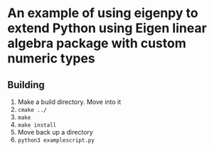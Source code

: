# An example of using eigenpy to extend Python using Eigen linear algebra package with custom numeric types

## Building

1. Make a build directory.  Move into it
2. `cmake ../`
3. `make`
4. `make install`
5. Move back up a directory
6. `python3 examplescript.py`